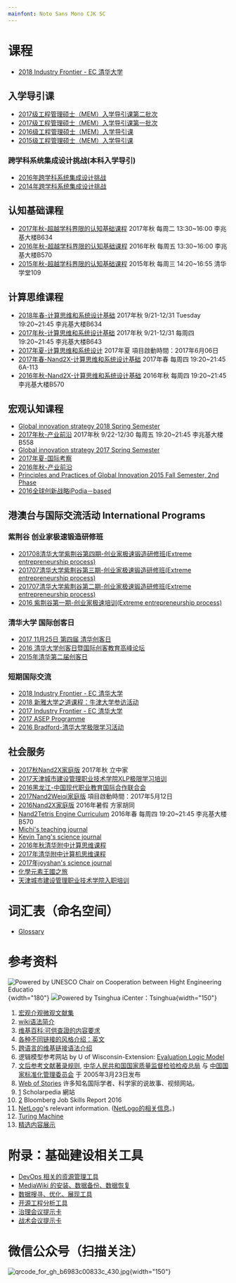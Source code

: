 ```yaml
---
mainfont: Noto Sans Mono CJK SC
---
```


课程
====

-   [2018 Industry Frontier - EC
    清华大学](2018_Industry_Frontier_-_EC_清华大学 "wikilink")

入学导引课
----------

-   [2017级工程管理硕士（MEM）入学导引课第二批次](2017级工程管理硕士（MEM）入学导引课第二批次 "wikilink")
-   [2017级工程管理硕士（MEM）入学导引课第一批次](2017级工程管理硕士（MEM）入学导引课第一批次 "wikilink")
-   [2016级工程管理硕士（MEM）入学导引课](2016级工程管理硕士（MEM）入学导引课 "wikilink")
-   [2015级工程管理硕士（MEM）入学导引课](2015级工程管理硕士（MEM）入学导引课 "wikilink")

### 跨学科系统集成设计挑战(本科入学导引)

-   [2016年跨学科系统集成设计挑战](2016年跨学科系统集成设计挑战 "wikilink")
-   [2014年跨学科系统集成设计挑战](2014年跨学科系统集成设计挑战 "wikilink")

认知基础课程
------------

-   [2017年秋-超越学科界限的认知基础课程](2017年秋-超越学科界限的认知基础课程 "wikilink")
    2017年秋 每周二 13:30\~16:00 李兆基大楼B634
-   [2016年秋-超越学科界限的认知基础课程](2016年秋-超越学科界限的认知基础课程 "wikilink")
    2016年秋 每周五 13:30\~16:00 李兆基大楼B570
-   [2015年秋-超越学科界限的认知基础课程](2015年秋-超越学科界限的认知基础课程 "wikilink")
    2015年秋 每周三 14:20\~16:55 清华学堂109

计算思维课程
------------

-   [2018年春-计算思维和系统设计基础](2018年春-计算思维和系统设计基础 "wikilink")
    2017年秋 9/21-12/31 Tuesday 19:20\~21:45 李兆基大楼B634
-   [2017年秋-计算思维和系统设计基础](2017年秋-计算思维和系统设计基础 "wikilink")
    2017年秋 9/21-12/31 每周四 19:20\~21:45 李兆基大楼B643
-   [2017年夏-计算思维和系统设计](2017年夏-计算思维和系统设计 "wikilink")
    2017年夏 項目啟動時間：2017年6月06日
-   [2017年春-Nand2X-计算思维和系统设计基础](2017年春-Nand2X-计算思维和系统设计基础 "wikilink")
    2017年春 每周四 19:20\~21:45 6A-113
-   [2016年秋-Nand2X-计算思维和系统设计基础](2016年秋-Nand2X-计算思维和系统设计基础 "wikilink")
    2016年秋 每周四 19:20\~21:45 李兆基大楼B570

宏观认知课程
------------

-   [Global innovation strategy 2018 Spring
    Semester](Global_innovation_strategy_2018_Spring_Semester "wikilink")
-   [2017年秋-产业前沿](2017年秋-产业前沿 "wikilink") 2017年秋
    9/22-12/30 每周五 19:20\~21:45 李兆基大楼B558
-   [Global innovation strategy 2017 Spring
    Semester](Global_innovation_strategy_2017_Spring_Semester "wikilink")
-   [2017年夏-国际考察](2017年夏-国际考察 "wikilink")
-   [2016年秋-产业前沿](2016年秋-产业前沿 "wikilink")
-   [Principles and Practices of Global Innovation 2015 Fall Semester,
    2nd
    Phase](Principles_and_Practices_of_Global_Innovation_2015_Fall_Semester,_2nd_Phase "wikilink")
-   [2016全球创新战略iPodia－based](2016全球创新战略iPodia－based "wikilink")

港澳台与国际交流活动 International Programs
-------------------------------------------

### 紫荆谷 创业家极速锻造研修班

-   [201708清华大学紫荆谷第四期-创业家极速锻造研修班(Extreme
    entrepreneurship
    process)](201708清华大学紫荆谷第四期-创业家极速锻造研修班(Extreme_entrepreneurship_process) "wikilink")
-   [201707清华大学紫荆谷第三期-创业家极速锻造研修班(Extreme
    entrepreneurship
    process)](20170716_清华紫荆谷-创业家极速锻造研修班 "wikilink")
-   [201707清华大学紫荆谷第二期-创业家极速锻造研修班(Extreme
    entrepreneurship process)](2017_紫荆谷-创业家极速培训 "wikilink")
-   [2016 紫荆谷第一期-创业家极速培训(Extreme entrepreneurship
    process)](2016_紫荆谷第一期-创业家极速培训 "wikilink")

### 清华大学 国际创客日

-   [2017 11月25日 第四届
    清华创客日](2017_11月25日_第四届_清华创客日 "wikilink")
-   [2016
    清华大学创客日暨国际创客教育高峰论坛](2016_清华大学创客日暨国际创客教育高峰论坛 "wikilink")
-   [2015年清华第二届创客日](2015年清华第二届创客日 "wikilink")

### 短期国际交流

-   [2018 Industry Frontier - EC
    清华大学](2018_Industry_Frontier_-_EC_清华大学 "wikilink")
-   [2018
    新雅大学之道课程：牛津大学参访活动](2018_新雅大学之道课程：牛津大学参访活动 "wikilink")
-   [2017 Industry Frontier - EC
    清华大学](2017_Industry_Frontier_-_EC_清华大学 "wikilink")
-   [2017 ASEP Programme](2017_ASEP_Programme "wikilink")
-   [2016
    Bradford-清华大学极限学习活动](2016_Bradford-清华大学极限学习活动 "wikilink")

社会服务
--------

-   [2017秋Nand2X家庭版](2017秋Nand2X家庭版 "wikilink") 2017年秋 立中家
-   [2017天津城市建设管理职业技术学院XLP极限学习培训](2017_MVP课程第一期-XLP极限学习培训 "wikilink")
-   [2016黑龙江-中国现代职业教育国际合作联合会](2016黑龙江-中国现代职业教育国际合作联合会 "wikilink")
-   [2017Nand2Weiqi家庭版](2017Nand2Weiqi家庭版 "wikilink")
    項目啟動時間：2017年5月12日
-   [2016Nand2X家庭版](2016Nand2X家庭版 "wikilink") 2016年暑假 方家胡同
-   [Nand2Tetris Engine
    Curriculum](Nand2Tetris_Engine_Curriculum "wikilink") 2016年春
    每周四 19:20\~21:45 李兆基大楼B570
-   [Michi\'s teaching journal](Michi's_teaching_journal "wikilink")
-   [Kevin Tang\'s science
    journal](Kevin_Tang's_science_journal "wikilink")
-   [2016年秋清华附中计算思维课程](2016年秋清华附中计算思维课程 "wikilink")
-   [2017年清华附中计算机思维课程](2017年清华附中计算机思维课程 "wikilink")
-   [2017年joyshan\'s science
    journal](2017年joyshan's_science_journal "wikilink")
-   [化學元素王國之旅](化學元素王國之旅 "wikilink")
-   [天津城市建设管理职业技术学院入职培训](天津城市建设管理职业技术学院入职培训 "wikilink")

词汇表（命名空间）
==================

-   [Glossary](Glossary "wikilink")

参考资料
========

![Powered by UNESCO Chair on Cooperation between Hight Engineering
Educatio
](教席LOGO－晚晴认定.png "fig:Powered by UNESCO Chair on Cooperation between Hight Engineering Educatio "){width="180"}
![Powered by Tsinghua iCenter：Tsinghua
](清华iCenter.png "fig:Powered by Tsinghua iCenter：Tsinghua "){width="150"}

1.  [宏观介观微观文献集](宏观介观微观文献集 "wikilink")
2.  [wiki语法简介](wiki语法简介 "wikilink")
3.  [维基百科:可供查證的内容要求](wikipedia:zh:维基百科:可供查證 "wikilink")
4.  [各种不同链接的风格介绍：英文](https://en.wikipedia.org/wiki/Wikipedia:Manual_of_Style/Linking#Link_titles)
5.  [跨语言的维基链接语法介绍](https://en.wikipedia.org/wiki/Help:Interlanguage_links)
6.  逻辑模型参考网站 by U of Wisconsin-Extension: [Evaluation Logic
    Model](http://www.uwex.edu/ces/pdande/evaluation/evallogicmodel.html)
7.  [文后参考文献著录规则](:File:文后参考文献著录规则（中华人民共和国国家标准）.pdf "wikilink"),
    [中华人民共和国国家质量监督检验检疫总局](http://www.aqsiq.gov.cn/)
    与 [中国国家标准化管理委员会](http://www.sac.gov.cn/) 于
    2005年3月23日发布
8.  [Web of Stories](http://www.webofstories.com)
    许多知名国际学者、科学家的说故事、视频网站。
9.  [1](http://www.scholarpedia.org/article/Main_Page) Scholarpedia 網站
10. [2](http://www.bloomberg.com/graphics/2015-job-skills-report/)
    Bloomberg Job Skills Report 2016
11. [NetLogo](NetLogo "wikilink")'s relevant information.
    ([NetLogo的相关信息](NetLogo "wikilink")。)
12. [Turing Machine](wikipedia:Turing_Machine "wikilink")
13. [精选内容展示](精选内容展示 "wikilink")

附录：基础建设相关工具
======================

-   [DevOps 相关的资源管理工具](DevOps_相关的资源管理工具 "wikilink")
-   [MediaWiki
    的安装、数据备份、数据恢复](MediaWiki_的安装、数据备份、数据恢复 "wikilink")
-   [数据搜寻、优化、展现工具](数据搜寻、优化、展现工具 "wikilink")
-   [开源工程分析工具](开源工程分析工具 "wikilink")
-   [治理会议提示卡](:File:Governance-Card_5.5x8-8-20-16-FINAL中文.pdf "wikilink")
-   [战术会议提示卡](:File:holacracy_tactical-card_2016_中文.pdf "wikilink")

微信公众号（扫描关注）
======================

![](qrcode_for_gh_b6983c00833c_430.jpg "qrcode_for_gh_b6983c00833c_430.jpg"){width="150"}
